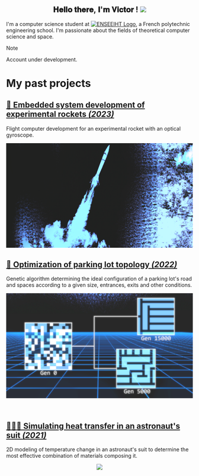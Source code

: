 <div align="center">
<h2> 𝐇𝐞𝐥𝐥𝐨 𝐭𝐡𝐞𝐫𝐞, 𝐈'𝐦 𝐕𝐢𝐜𝐭𝐨𝐫 ! <img src="https://github.com/VicVEVO/Spacesuit-Modeling/blob/f9e1507c798431e43240024aeab049b7e35da983/resources/rocket.gif" width="30"></h2>
</div>

I'm a computer science student at [<img src="https://www.enseeiht.fr/skins/enseeiht-new/resources/img/favicon.ico" alt="ENSEEIHT Logo" width="20" height="20">](https://www.enseeiht.fr/), a French polytechnic engineering school. I'm passionate about the fields of theoretical computer science and space.

> [!NOTE]
> Account under development.

# My past projects

## [🚀 Embedded system development of experimental rockets *(2023)*](https://github.com/aggaillet/ASTRELaunch)

Flight computer development for an experimental rocket with an optical gyroscope. 
<p align="center">
	<a href="https://github.com/VicVEVO/Optimization-of-parking-lot-topology"><img src="https://github.com/VicVEVO/Optimization-of-parking-lot-topology/blob/main/resources/rocket.png" width="700"></a>
</p>

## [🔧 Optimization of parking lot topology *(2022)*](https://github.com/VicVEVO/Optimization-of-parking-lot-topology)

Genetic algorithm determining the ideal configuration of a parking lot's road and spaces according to a given size, entrances, exits and other conditions.

<p align="center">
	<a href="https://github.com/VicVEVO/Optimization-of-parking-lot-topology"><img src="https://github.com/VicVEVO/Optimization-of-parking-lot-topology/blob/main/resources/descendants.png" width="700"></a>
</p>

<br>

## [👩🏻‍🚀 Simulating heat transfer in an astronaut's suit *(2021)*](https://github.com/VicVEVO/Spacesuit-Modeling)

2D modeling of temperature change in an astronaut's suit to determine the most effective combination of materials composing it.

<p align="center">
	<a href="https://github.com/VicVEVO/Spacesuit-Modeling"><img src="https://github.com/VicVEVO/Spacesuit-Modeling/blob/main/resources/heat.png" width="700"></a>
</p>

<br>



